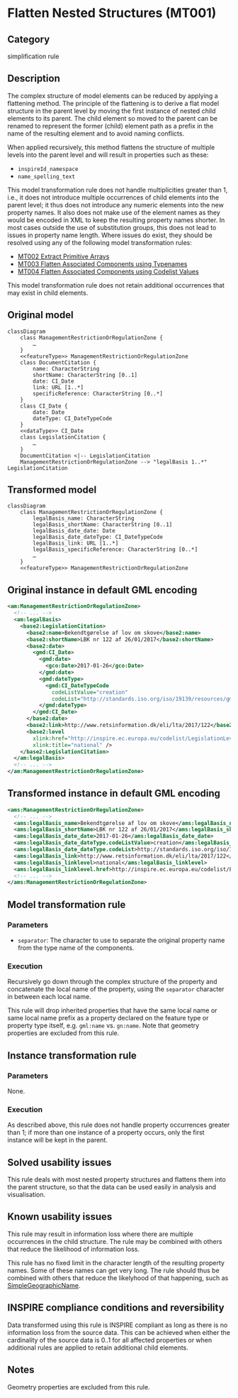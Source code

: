# Flatten Nested Structures (MT001)

## Category

simplification rule

## Description

The complex structure of model elements can be reduced by applying a 
flattening method. The principle of the flattening is to derive a flat 
model structure in the parent level by moving the first instance of 
nested child elements to its parent. The child element so moved to the 
parent can be renamed to represent the former (child) element path as a 
prefix in the name of the resulting element and to avoid naming 
conflicts.

When applied recursively, this method flattens the structure of multiple
 levels into the parent level and will result in properties such as 
these:

- `inspireId_namespace`
- `name_spelling_text`

This model transformation rule does not handle multiplicities greater 
than 1, i.e., it does not introduce multiple occurrences of child 
elements into the parent level; it thus does not introduce any numeric 
elements into the new property names. It also does not make use of the 
element names as they would be encoded in XML to keep the resulting 
property names shorter. In most cases outside the use of substitution 
groups, this does not lead to issues in property name length. Where 
issues do exist, they should be resolved using any of the following 
model transformation rules:

- [MT002 Extract Primitive Arrays](./ExtractPrimitiveArray.md)
- [MT003 Flatten Associated Components using Typenames](./AssociatedComponentsHardType.md)
- [MT004 Flatten Associated Components using Codelist Values](./AssociatedComponentsSoftType.md)

This model transformation rule does not retain additional occurrences 
that may exist in child elements.

## Original model

```mermaid
classDiagram
    class ManagementRestrictionOrRegulationZone {
        …
    }
    <<featureType>> ManagementRestrictionOrRegulationZone
    class DocumentCitation {
        name: CharacterString
        shortName: CharacterString [0..1]
        date: CI_Date
        link: URL [1..*]
        specificReference: CharacterString [0..*]
    }
    class CI_Date {
        date: Date
        dateType: CI_DateTypeCode
    }
    <<dataType>> CI_Date
    class LegislationCitation {
        …
    }
    DocumentCitation <|-- LegislationCitation
    ManagementRestrictionOrRegulationZone --> "legalBasis 1..*" LegislationCitation
```

## Transformed model

```mermaid
classDiagram
    class ManagementRestrictionOrRegulationZone {
        legalBasis_name: CharacterString
        legalBasis_shortName: CharacterString [0..1]
        legalBasis_date_date: Date
        legalBasis_date_dateType: CI_DateTypeCode
        legalBasis_link: URL [1..*]
        legalBasis_specificReference: CharacterString [0..*]
        …
    }
    <<featureType>> ManagementRestrictionOrRegulationZone
```

## Original instance in default GML encoding

```xml
<am:ManagementRestrictionOrRegulationZone>
  <!-- ... -->
  <am:legalBasis>
    <base2:LegislationCitation>
      <base2:name>Bekendtgørelse af lov om skove</base2:name>
      <base2:shortName>LBK nr 122 af 26/01/2017</base2:shortName>
      <base2:date>
        <gmd:CI_Date>
          <gmd:date>
            <gco:Date>2017-01-26</gco:Date>
          </gmd:date>
          <gmd:dateType>
            <gmd:CI_DateTypeCode
              codeListValue="creation"
              codeList="http://standards.iso.org/iso/19139/resources/gmxCodelists.xml#CI_DateTypeCode" />
          </gmd:dateType>
        </gmd:CI_Date>
      </base2:date>
      <base2:link>http://www.retsinformation.dk/eli/lta/2017/122</base2:link>
      <base2:level
	    xlink:href="http://inspire.ec.europa.eu/codelist/LegislationLevelValue/national"
		xlink:title="national" />
    </base2:LegislationCitation>
  </am:legalBasis>
  <!-- ... -->
</am:ManagementRestrictionOrRegulationZone>
```
   
## Transformed instance in default GML encoding

```xml
<ams:ManagementRestrictionOrRegulationZone>
  <!-- ... -->
  <ams:legalBasis_name>Bekendtgørelse af lov om skove</ams:legalBasis_name>
  <ams:legalBasis_shortName>LBK nr 122 af 26/01/2017</ams:legalBasis_shortName>
  <ams:legalBasis_date_date>2017-01-26</ams:legalBasis_date_date>
  <ams:legalBasis_date_dateType.codeListValue>creation</ams:legalBasis_date_dateType.codeListValue>
  <ams:legalBasis_date_dateType.codeList>http://standards.iso.org/iso/19139/resources/gmxCodelists.xml#CI_DateTypeCode</ams:legalBasis_date_dateType.codeList>
  <ams:legalBasis_link>http://www.retsinformation.dk/eli/lta/2017/122</ams:legalBasis_link>
  <ams:legalBasis_linklevel>national</ams:legalBasis_linklevel>
  <ams:legalBasis_linklevel.href>http://inspire.ec.europa.eu/codelist/LegislationLevelValue/national</ams:legalBasis_linklevel.href>
  <!-- ... -->
</ams:ManagementRestrictionOrRegulationZone>
``` 

## Model transformation rule

### Parameters

- `separator`: The character to use to separate the original property name from the type name of the components.

### Execution

Recursively go down through the complex structure of the property and 
concatenate the local name of the property, using the `separator` 
character in between each local name.

This rule will drop inherited properties that have the same local name 
or same local name prefix as a property declared on the feature type or 
property type itself, e.g. `gml:name` vs. `gn:name`. Note that geometry 
properties are excluded from this rule.

## Instance transformation rule

### Parameters

None.

### Execution

As described above, this rule does not handle property occurrences 
greater than 1; if more than one instance of a property occurs, only the
 first instance will be kept in the parent.

## Solved usability issues

This rule deals with most nested property structures and flattens them 
into the parent structure, so that the data can be used easily in 
analysis and visualisation.

## Known usability issues

This rule may result in information loss where there are multiple 
occurrences in the child structure. The rule may be combined with others
 that reduce the likelihood of information loss.

This rule has no fixed limit in the character length of the resulting 
property names. Some of these names can get very long. The rule should 
thus be combined with others that reduce the likelyhood of that 
happening, such as [SimpleGeographicName](./SimpleGeographicName.html).

## INSPIRE compliance conditions and reversibility

Data transformed using this rule is INSPIRE compliant as long as there 
is no information loss from the source data. This can be achieved when 
either the cardinality of the source data is 0..1 for all affected 
properties or when additional rules are applied to retain additional 
child elements.

## Notes

Geometry properties are excluded from this rule.
